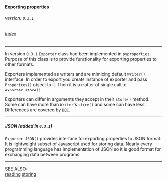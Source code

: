 #### Exporting properties
###### _version: `0.3.1`_

###### [Index](index.mdown)
----


In version `0.3.1` `Exporter` class had been implemented in `pyproperties`. 
Purpose of this class is to provide functionality for exporting properties to other formats. 

Exporters implemented as writers and are mimicing default `Writer()` interface. 
In order to export you create instance of exporter and pass `Properites()` object to it. 
Then it is a matter of single call to `exporter.store()`. 

Exporters can differ in arguments they accept in their `store()` method. 
Some can have more than `Writer`'s `store()` and some can have less. 
Differences are covered by [`DOC`](../DOC).

----

##### JSON (added in `0.3.1`)

`Exporter.JSON()` provides interface for exporting properties to JSON format. 
It is lightweight subset of Javascript used for storing data. 
Nearly every programming language has implementation of JSON so 
it is good format for exchanging data between programs.

----

SEE ALSO:  
[reading](reading.mdown)
[storing](storing.mdown)
